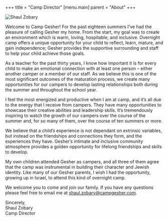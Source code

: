 +++
title = "Camp Director"
[menu.main]
parent = "About"
+++

<img src="shaul-zobary.jpg" class="float-right w-25 ml-4 mb-4 rounded" alt="Shaul Zobary">

Welcome to Camp Gesher! For the past eighteen summers I've had the pleasure of calling Gesher my home. From the start, my goal was to create an environment which is warm, loving, hospitable, and inclusive. Overnight camp offers a unique opportunity for your child to reflect, learn, mature, and gain independence; Gesher provides the supportive surrounding and staff to help your child achieve those goals.

As a teacher for the past thirty years, I know how important it is for every child to make an emotional connection with at least one person – either another camper or a member of our staff. As we believe this is one of the most significant outcomes of the maturation process, we create many opportunities for our campers to develop lasting relationships both during the summer and throughout the school year.

I feel the most energized and productive when I am at camp, and it’s all due to the energy that I receive from campers. They have many opportunities to showcase their creative abilities and leadership skills. It’s tremendously inspiring to watch the growth of our campers over the course of the summer and, for so many of them, over the course of ten summers or more.

We believe that a child’s experience is not dependant on extrinsic variables, but instead on the friendships and connections they form, and the experiences they have. Gesher’s intimate and inclusive community atmosphere provides a golden opportunity for lifelong friendships and skills to develop.

My own children attended Gesher as campers, and all three of them agree that the camp was instrumental in building their character and Jewish identity. Like many of our Gesher parents, I wish I had the opportunity, growing up in Israel, to attend this kind of overnight camp.

We welcome you to come and join our family. If you have any questions please feel free to email me at [shaul.zobary@campgesher.com](mailto:shaul.zobary@campgesher.com).

Sincerely,  
Shaul Zobary  
Camp Director